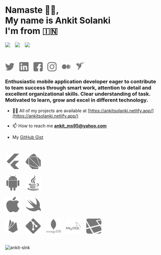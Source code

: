 <h1>Namaste 🙏🏼, <br />My name is Ankit Solanki <br />I'm from 🇮🇳</h1>

[![](https://img.shields.io/badge/LinkedIn-ankit_solanki-blue)](https://linkedin.com/in/ankit-solanki-2a96501b4)
&nbsp;&nbsp;
[![](https://img.shields.io/badge/Telegram-Ankit_Slnk-blue)](https://t.me/Ankit_Slnk)
&nbsp;&nbsp;
[![](https://img.shields.io/badge/Twitter-ankitslnk3112-blue)](https://twitter.com/ankitslnk3112)

<br />

<!-- defaut social icons -->
<p>
<a href="https://twitter.com/ankitslnk3112" target="blank"><img align="center" src="assets/twitter.png" alt="ankitslnk3112" height="30" width="30" /></a>
&nbsp;&nbsp;
<a href="https://linkedin.com/in/ankit-solanki-2a96501b4" target="blank"><img align="center" src="assets/linkedin.png" alt="ankit-solanki-2a96501b4" height="30" width="30" /></a>
&nbsp;&nbsp;
<a href="https://fb.com/ankit.solanki.520562" target="blank"><img align="center" src="assets/facebook.png" alt="ankit.solanki.520562" height="30" width="30" /></a>
&nbsp;&nbsp;
<a href="https://instagram.com/ankit__slnk" target="blank"><img align="center" src="assets/instagram.png" alt="ankit__slnk" height="30" width="30" /></a>
&nbsp;&nbsp;
<a href="http://ankit-solanki.medium.com" target="blank"><img align="center" src="assets/medium.png" alt="ankit-solanki" height="30" width="30" /></a>
&nbsp;&nbsp;
<a href="https://www.freelancer.in/u/ankitms95" target="blank"><img align="center" src="assets/freelancer.png" alt="ankit-solanki" height="25" width="30" /></a>
</p>


<h3>Enthusiastic mobile application developer eager to contribute to team success through smart work, attention to detail and excellent organizational skills. Clear understanding of task. Motivated to learn, grow and excel in different technology.</h3>


- 👨‍💻 All of my projects are available at [https://ankitsolanki.netlify.app/](https://ankitsolanki.netlify.app/)

- 📫 How to reach me **ankit_ms95@yahoo.com**

- My [GitHub Gist](https://gist.github.com/Ankit-Slnk)

<br />

<p align="left">
<img src="assets/flutter.png" alt="flutter" width="50" height="50"/> 
&nbsp;&nbsp;
<img src="assets/dart.png" alt="dart" width="50" height="50"/> 
<br /><br />
<img src="assets/android.png" alt="android" width="50" height="50"/> 
&nbsp;&nbsp;
<img src="assets/java.png" alt="java" width="50" height="50"/> 
<br /><br />
<img src="assets/apple.png" alt="ios" width="50" height="50"/>
&nbsp;&nbsp;
<img src="assets/swift.png" alt="swiftui" width="50" height="50"/>
<br /><br />
<img src="assets/firebase.png" alt="firebase" width="50" height="50"/> 
&nbsp;&nbsp;
<img src="assets/git.png" alt="git" width="50" height="50"/> 
&nbsp;&nbsp;
<img src="assets/mongodb.png" alt="mongodb" width="50" height="50"/> 
&nbsp;&nbsp;
<img src="assets/mysql.png" alt="mysql" width="50" height="50"/> 
&nbsp;&nbsp;
<img src="assets/laravel.png" alt="laravel" width="50" height="50"/> 
<br /><br />
</p>
<p>
<img align="center" src="https://github-readme-stats.vercel.app/api?username=ankit-slnk&show_icons=true" alt="ankit-slnk" />
</p>
